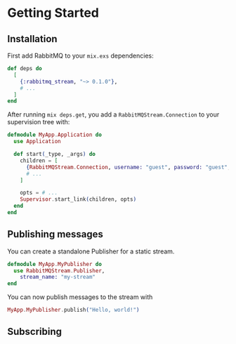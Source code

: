 # Getting Started

## Installation

First add RabbitMQ to your `mix.exs` dependencies:

```elixir
def deps do
  [
    {:rabbitmq_stream, "~> 0.1.0"},
    # ...
  ]
end
```

After running `mix deps.get`, you add a `RabbitMQStream.Connection` to your supervision tree with:

```elixir
defmodule MyApp.Application do
  use Application

  def start(_type, _args) do
    children = [
      {RabbitMQStream.Connection, username: "guest", password: "guest", host: "localhost", vhost: "/"}},
      # ...
    ]

    opts = # ...
    Supervisor.start_link(children, opts)
  end
end
```

## Publishing messages

You can create a standalone Publisher for a static stream.

```elixir
defmodule MyApp.MyPublisher do
  use RabbitMQStream.Publisher,
    stream_name: "my-stream"
end
```

You can now publish messages to the stream with

```elixir
MyApp.MyPublisher.publish("Hello, world!")
```

## Subscribing
